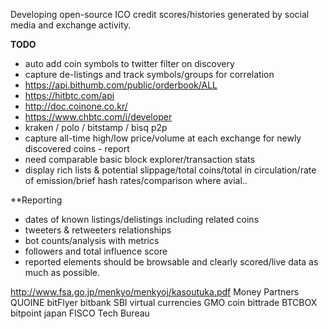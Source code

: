 Developing open-source ICO credit scores/histories generated by social media and exchange activity.

**TODO**
* auto add coin symbols to twitter filter on discovery
* capture de-listings and track symbols/groups for correlation
* https://api.bithumb.com/public/orderbook/ALL
* https://hitbtc.com/api
* http://doc.coinone.co.kr/
* https://www.chbtc.com/i/developer
* kraken / polo / bitstamp / bisq p2p
* capture all-time high/low price/volume at each exchange for newly discovered coins - report
* need comparable basic block explorer/transaction stats
* display rich lists & potential slippage/total coins/total in circulation/rate of emission/brief hash rates/comparison where avial..

**Reporting
* dates of known listings/delistings including related coins
* tweeters & retweeters relationships
* bot counts/analysis with metrics
* followers and total influence score
* reported elements should be browsable and clearly scored/live data as much as possible.

http://www.fsa.go.jp/menkyo/menkyoj/kasoutuka.pdf
Money Partners
QUOINE
bitFlyer
bitbank
SBI virtual currencies
GMO coin
bittrade
BTCBOX
bitpoint japan
FISCO
Tech Bureau
